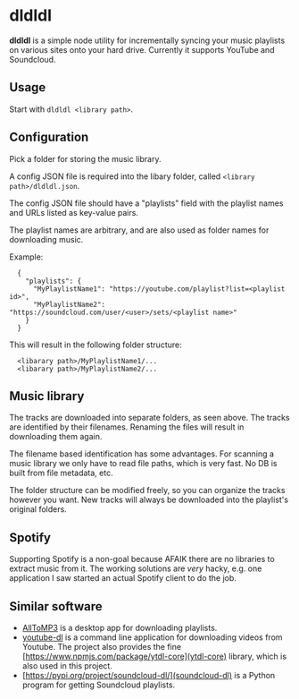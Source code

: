 dldldl
======

**dldldl** is a simple node utility for incrementally syncing your music
playlists on various sites onto your hard drive. Currently it supports YouTube
and Soundcloud.

Usage
-----

Start with `dldldl <library path>`.

Configuration
-------------

Pick a folder for storing the music library.

A config JSON file is required into the libary folder, called
`<library path>/dldldl.json`.

The config JSON file should have a "playlists" field with the playlist names and
URLs listed as key-value pairs.

The playlist names are arbitrary, and are also used as folder names for downloading music.

Example:

```
  {
    "playlists": {
      "MyPlaylistName1": "https://youtube.com/playlist?list=<playlist id>",
      "MyPlaylistName2": "https://soundcloud.com/user/<user>/sets/<playlist name>"
    }
  }
```

This will result in the following folder structure:

```
  <libarary path>/MyPlaylistName1/...
  <libarary path>/MyPlaylistName2/...
```

Music library
-------------

The tracks are downloaded into separate folders, as seen above. The tracks are
identified by their filenames. Renaming the files will result in downloading
them again.

The filename based identification has some advantages. For scanning a music
library we only have to read file paths, which is very fast. No DB is built
from file metadata, etc.

The folder structure can be modified freely, so you can organize the tracks
however you want. New tracks will always be downloaded into the playlist's
original folders.

Spotify
-------

Supporting Spotify is a non-goal because AFAIK there are no libraries to extract
music from it. The working solutions are _very_ hacky, e.g. one application I saw
started an actual Spotify client to do the job.

Similar software
----------------

- [AllToMP3](https://github.com/alltomp3/alltomp3-app) is a desktop app for downloading playlists.
- [youtube-dl](https://github.com/ytdl-org/youtube-dl) is a command line
  application for downloading videos from Youtube. The project also provides the
  fine [https://www.npmjs.com/package/ytdl-core](ytdl-core) library, which is also used in this project.
- [https://pypi.org/project/soundcloud-dl/](soundcloud-dl) is a Python program for getting Soundcloud playlists.
